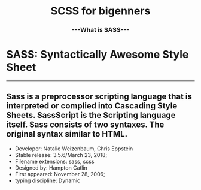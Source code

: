 <p align="center">
  <h1 align="center">SCSS for bigenners</h1>
  <h3 align="center">---What is SASS---</h3>

# SASS: Syntactically Awesome Style Sheet

---

## Sass is a preprocessor scripting language that is interpreted or complied into Cascading Style Sheets. SassScript is the Scripting language itself. Sass consists of two syntaxes. The original syntax similar to HTML.

- Developer: Natalie Weizenbaum, Chris Eppstein
- Stable release: 3.5.6/March 23, 2018;
- Filename extensions: sass, scss
- Designed by: Hampton Catlin
- First appeared: November 28, 2006;
- typing discipline: Dynamic
